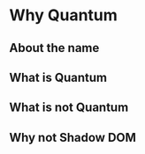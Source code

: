 # Why Quantum

## About the name

## What is Quantum

## What is not Quantum

## Why not Shadow DOM
